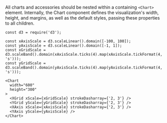 All charts and accessories should be nested within a containing `<Chart>` element.  Internally, the Chart component defines the visualization's width, height, and margins, as well as the default styles, passing these properties to all children.

```
const d3 = require('d3');

const xAxisScale = d3.scaleLinear().domain([-100, 100]);
const yAxisScale = d3.scaleLinear().domain([-1, 1]);
const xGridScale = d3.scaleBand().domain(xAxisScale.ticks(4).map(xAxisScale.tickFormat(4, 's')));
const yGridScale = d3.scaleBand().domain(yAxisScale.ticks(4).map(yAxisScale.tickFormat(4, 's')));

<Chart
  width="600"
  height="300"
>
  <XGrid xScale={xGridScale} strokeDasharray={'2, 3'} />
  <YGrid yScale={yGridScale} strokeDasharray={'2, 3'} />
  <XAxis xScale={xAxisScale} strokeDasharray={'2, 3'} />
  <YAxis yScale={yAxisScale} />
</Chart>
```
